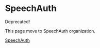 # SpeechAuth

Deprecated!

This page move to SpeechAuth organization.

[SpeechAuth](https://github.com/speechAuth/)

